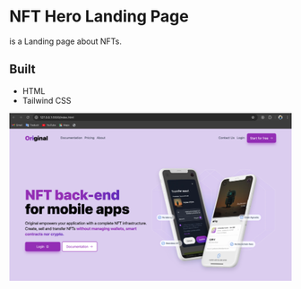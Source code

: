 # NFT Hero Landing Page

is a Landing page about NFTs.

## Built

- HTML
- Tailwind CSS

![Page](./screen_app.png)
